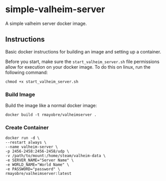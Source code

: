 # simple-valheim-server
A simple valheim server docker image.

## Instructions
Basic docker instructions for building an image and setting up a container.

Before you start, make sure the `start_valheim_server.sh` file permissions allow for execution on your docker image. To do this on linux, run the following command:
```
chmod +x start_valheim_server.sh
```

### Build Image
Build the image like a normal docker image:
```
docker build -t rmayobre/valheimserver .
```

### Create Container
```
docker run -d \
--restart always \
--name valheim-server \
-p 2456-2458:2456-2458/udp \
-v /path/to/mount:/home/steam/valheim-data \
-e SERVER_NAME="Server Name" \
-e WORLD_NAME="World Name" \
-e PASSWORD="password" \
rmayobre/valheimserver:latest
```